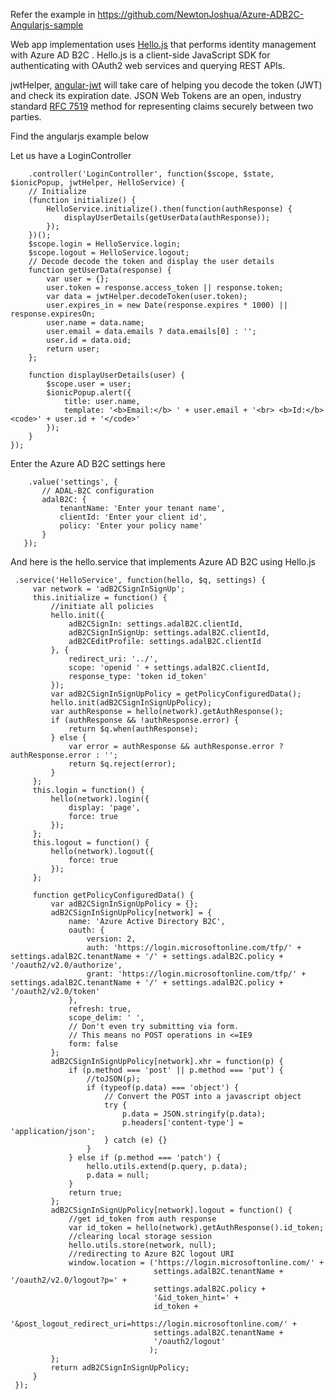 Refer the example in https://github.com/NewtonJoshua/Azure-ADB2C-Angularjs-sample

Web app implementation uses [Hello.js][1] that performs identity management with Azure AD B2C . Hello.js is a client-side JavaScript SDK for authenticating with OAuth2 web services and querying REST APIs.

jwtHelper, [angular-jwt][2] will take care of helping you decode the token (JWT) and check its expiration date. JSON Web Tokens are an open, industry standard [RFC 7519](\"https://tools.ietf.org/html/rfc7519\") method for representing claims securely between two parties.

Find the angularjs example below

Let us have a LoginController

        .controller('LoginController', function($scope, $state, $ionicPopup, jwtHelper, HelloService) {
        // Initialize   
        (function initialize() {
            HelloService.initialize().then(function(authResponse) {
                displayUserDetails(getUserData(authResponse));
            });
        })();
        $scope.login = HelloService.login;
        $scope.logout = HelloService.logout;
        // Decode decode the token and display the user details   
        function getUserData(response) {
            var user = {};
            user.token = response.access_token || response.token;
            var data = jwtHelper.decodeToken(user.token);
            user.expires_in = new Date(response.expires * 1000) || response.expiresOn;
            user.name = data.name;
            user.email = data.emails ? data.emails[0] : '';
            user.id = data.oid;
            return user;
        };
    
        function displayUserDetails(user) {
            $scope.user = user;
            $ionicPopup.alert({
                title: user.name,
                template: '<b>Email:</b> ' + user.email + '<br> <b>Id:</b> <code>' + user.id + '</code>'
            });
        }
    });

Enter the Azure AD B2C settings here

        .value('settings', {
           // ADAL-B2C configuration  
           adalB2C: {
               tenantName: 'Enter your tenant name',
               clientId: 'Enter your client id',
               policy: 'Enter your policy name'
           }
       });

And here is the hello.service that implements Azure AD B2C using Hello.js

   

     .service('HelloService', function(hello, $q, settings) {
         var network = 'adB2CSignInSignUp';
         this.initialize = function() {
             //initiate all policies      
             hello.init({
                 adB2CSignIn: settings.adalB2C.clientId,
                 adB2CSignInSignUp: settings.adalB2C.clientId,
                 adB2CEditProfile: settings.adalB2C.clientId
             }, {
                 redirect_uri: '../',
                 scope: 'openid ' + settings.adalB2C.clientId,
                 response_type: 'token id_token'
             });
             var adB2CSignInSignUpPolicy = getPolicyConfiguredData();
             hello.init(adB2CSignInSignUpPolicy);
             var authResponse = hello(network).getAuthResponse();
             if (authResponse && !authResponse.error) {
                 return $q.when(authResponse);
             } else {
                 var error = authResponse && authResponse.error ? authResponse.error : '';
                 return $q.reject(error);
             }
         };
         this.login = function() {
             hello(network).login({
                 display: 'page',
                 force: true
             });
         };
         this.logout = function() {
             hello(network).logout({
                 force: true
             });
         };
    
         function getPolicyConfiguredData() {
             var adB2CSignInSignUpPolicy = {};
             adB2CSignInSignUpPolicy[network] = {
                 name: 'Azure Active Directory B2C',
                 oauth: {
                     version: 2,
                     auth: 'https://login.microsoftonline.com/tfp/' + settings.adalB2C.tenantName + '/' + settings.adalB2C.policy + '/oauth2/v2.0/authorize',
                     grant: 'https://login.microsoftonline.com/tfp/' + settings.adalB2C.tenantName + '/' + settings.adalB2C.policy + '/oauth2/v2.0/token'
                 },
                 refresh: true,
                 scope_delim: ' ',
                 // Don't even try submitting via form.   
                 // This means no POST operations in <=IE9          
                 form: false
             };
             adB2CSignInSignUpPolicy[network].xhr = function(p) {
                 if (p.method === 'post' || p.method === 'put') {
                     //toJSON(p);  
                     if (typeof(p.data) === 'object') {
                         // Convert the POST into a javascript object          
                         try {
                             p.data = JSON.stringify(p.data);
                             p.headers['content-type'] = 'application/json';
                         } catch (e) {}
                     }
                 } else if (p.method === 'patch') {
                     hello.utils.extend(p.query, p.data);
                     p.data = null;
                 }
                 return true;
             };
             adB2CSignInSignUpPolicy[network].logout = function() {
                 //get id_token from auth response           
                 var id_token = hello(network).getAuthResponse().id_token;
                 //clearing local storage session           
                 hello.utils.store(network, null);
                 //redirecting to Azure B2C logout URI          
                 window.location = ('https://login.microsoftonline.com/' + 
                                    settings.adalB2C.tenantName + '/oauth2/v2.0/logout?p=' + 
                                    settings.adalB2C.policy + 
                                    '&id_token_hint=' + 
                                    id_token + 
                                    '&post_logout_redirect_uri=https://login.microsoftonline.com/' + 
                                    settings.adalB2C.tenantName +
                                    '/oauth2/logout'
                                   );
             };
             return adB2CSignInSignUpPolicy;
         }
     });


  [1]: http://adodson.com/hello.js
  [2]: https://github.com/auth0/angular-jwt
